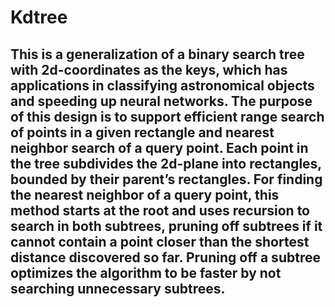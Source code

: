 # Kdtree

## This is a generalization of a binary search tree with 2d-coordinates as the keys, which has applications in classifying astronomical objects and speeding up neural networks. The purpose of this design is to support efficient range search of points in a given rectangle and nearest neighbor search of a query point. Each point in the tree subdivides the 2d-plane into rectangles, bounded by their parent’s rectangles. For finding the nearest neighbor of a query point, this method starts at the root and uses recursion to search in both subtrees, pruning off subtrees if it cannot contain a point closer than the shortest distance discovered so far. Pruning off a subtree optimizes the algorithm to be faster by not searching unnecessary subtrees.
